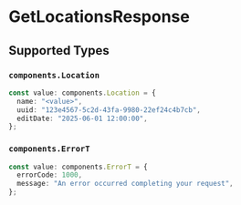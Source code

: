 # GetLocationsResponse


## Supported Types

### `components.Location`

```typescript
const value: components.Location = {
  name: "<value>",
  uuid: "123e4567-5c2d-43fa-9980-22ef24c4b7cb",
  editDate: "2025-06-01 12:00:00",
};
```

### `components.ErrorT`

```typescript
const value: components.ErrorT = {
  errorCode: 1000,
  message: "An error occurred completing your request",
};
```

